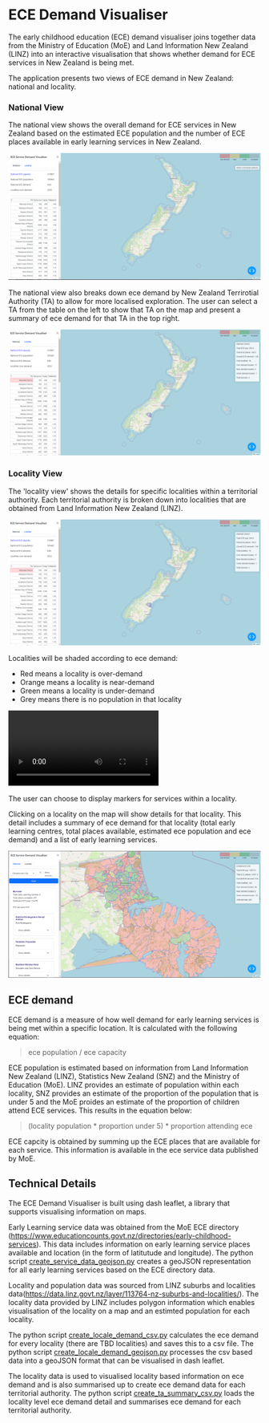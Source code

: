 # ECE Demand Visualiser

The early childhood education (ECE) demand visualiser joins together data from the Ministry of Education (MoE) and Land Information New Zealand (LINZ) into an interactive visualisation that shows whether demand for ECE services in New Zealand is being met. 

The application presents two views of ECE demand in New Zealand: national and locality.

### National View

The national view shows the overall demand for ECE services in New Zealand based on the estimated ECE population and the number of ECE places available in early learning services in New Zealand.


![image info](./app_images/start.png)

The national view also breaks down ece demand by New Zealand Terrirotial Authority (TA) to allow for more localised exploration. The user can select a TA from the table on the left to show that TA on the map and present a summary of ece demand for that TA in the top right. 

![image info](./app_images/ta_selected.png)

### Locality View

The 'locality view' shows the details for specific localities within a territorial authority. Each territorial authority is broken down into localities that are obtained from Land Information New Zealand (LINZ).

![image info](./app_images/ta_selected.png)

Localities will be shaded according to ece demand:
- Red means a locality is over-demand
- Orange means a locality is near-demand
- Green means a locality is under-demand
- Grey means there is no population in that locality

<video src="./app_images/test_vid.mp4" controls title="Title"></video>

The user can choose to display markers for services within a locality.

Clicking on a locality on the map will show details for that locality. This detail includes a summary of ece demand for that locality (total early learning centres, total places available, estimated ece population and ece demand) and a list of early learning services.

![image info](./app_images/locality_selected_2.png)


## ECE demand 

ECE demand is a measure of how well demand for early learning services is being met within a specific location. It is calculated with the following equation: 

> ece population / ece capacity

ECE population is estimated based on information from Land Information New Zealand (LINZ), Statistics New Zealand (SNZ) and the Ministry of Education (MoE). LINZ provides an estimate of population within each locality, SNZ provides an estimate of the proportion of the population that is under 5 and the MoE proides an estimate of the proportion of children attend ECE services. This results in the equation below:

> (locality population * proportion under 5) * proportion attending ece


ECE capcity is obtained by summing up the ECE places that are available for each service. This information is available in the ece service data published by MoE. 


## Technical Details

The ECE Demand Visualiser is built using dash leaflet, a library that supports visualising information on maps.

Early Learning service data was obtained from the MoE ECE directory (https://www.educationcounts.govt.nz/directories/early-childhood-services). This data includes information on early learning service places available and location (in the form of latitutude and longitude). The python script [create_service_data_geojson.py](scripts\create_service_data_geojson.py) creates a geoJSON representation for all early learning services based on the ECE directory data. 

Locality and population data was sourced from LINZ suburbs and localities data(https://data.linz.govt.nz/layer/113764-nz-suburbs-and-localities/). The locality data provided by LINZ includes polygon information which enables visualisation of the locality on a map and an estimted population for each locality. 

The python script [create_locale_demand_csv.py](scripts\create_locale_demand_csv.py) calculates the ece demand for every locality (there are TBD localities) and saves this to a csv file. The python script [create_locale_demand_geojson.py](scripts\create_locale_demand_geojson.py) processes the csv based data into a geoJSON format that can be visualised in dash leaflet.

The locality data is used to visualised locality based information on ece demand and is also summarised up to create ece demand data for each territorial authority. The python script [create_ta_summary_csv.py](scripts\create_ta_summary_csv.py) loads the locality level ece demand detail and summarises ece demand for each territorial authority. 